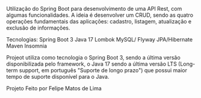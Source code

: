 Utilização do Spring Boot para desenvolvimento de uma API Rest, com algumas funcionalidades. A ideia é desenvolver um CRUD, sendo as quatro operações fundamentais das aplicações: cadastro, listagem, atualização e exclusão de informações.

Tecnologias:
Spring Boot 3
Java 17
Lombok
MySQL/ Flyway
JPA/Hibernate
Maven
Insomnia

Projeot utiliza como tecnologia o Spring Boot 3, sendo a última versão disponibilizada pelo framework, o Java 17 sendo a última versão LTS (Long-term support, em português "Suporte de longo prazo") que possui maior tempo de suporte disponível para o Java.

Projeto Feito por Felipe Matos de Lima

